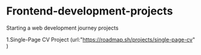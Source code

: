 # Frontend-development-projects
Starting a web development journey 
projects

1.Single-Page CV Project
(url:"https://roadmap.sh/projects/single-page-cv" )

